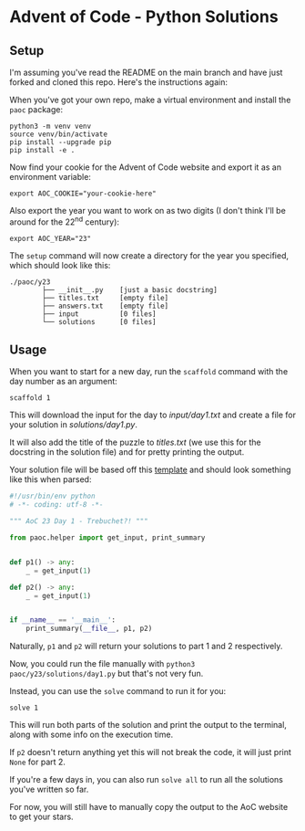 # Advent of Code - Python Solutions

## Setup

I'm assuming you've read the README on the main branch and have just forked and cloned this repo.
Here's the instructions again:

When you've got your own repo, make a virtual environment and install the `paoc` package:

```shell
python3 -m venv venv
source venv/bin/activate
pip install --upgrade pip
pip install -e .
```

Now find your cookie for the Advent of Code website and export it as an environment variable:

```shell
export AOC_COOKIE="your-cookie-here"
```

Also export the year you want to work on as two digits (I don't think I'll be around for the 22$^{\mathrm{nd}}$ century):

```shell
export AOC_YEAR="23"
```

The `setup` command will now create a directory for the year you specified, which should look like this:

```shell
./paoc/y23
        ├── __init__.py    [just a basic docstring]
        ├── titles.txt     [empty file]
        ├── answers.txt    [empty file]
        ├── input          [0 files]
        └── solutions      [0 files]
```

## Usage

When you want to start for a new day, run the `scaffold` command with the day number as an argument:

```shell
scaffold 1
```

This will download the input for the day to _input/day1.txt_ and create a file for your solution in _solutions/day1.py_.

It will also add the title of the puzzle to _titles.txt_ (we use this for the docstring in the solution file) and for pretty printing the output.

Your solution file will be based off this [template](paoc/template.py) and should look something like this when parsed:

```python
#!/usr/bin/env python
# -*- coding: utf-8 -*-

""" AoC 23 Day 1 - Trebuchet?! """

from paoc.helper import get_input, print_summary


def p1() -> any:
    _ = get_input(1)

def p2() -> any:
    _ = get_input(1)


if __name__ == '__main__':
    print_summary(__file__, p1, p2)
```

Naturally, `p1` and `p2` will return your solutions to part 1 and 2 respectively.

Now, you could run the file manually with `python3 paoc/y23/solutions/day1.py` but that's not very fun.

Instead, you can use the `solve` command to run it for you:

```shell
solve 1
```

This will run both parts of the solution and print the output to the terminal, along with some info on the execution time.

If `p2` doesn't return anything yet this will not break the code, it will just print `None` for part 2.

If you're a few days in, you can also run `solve all` to run all the solutions you've written so far.

For now, you will still have to manually copy the output to the AoC website to get your stars.
